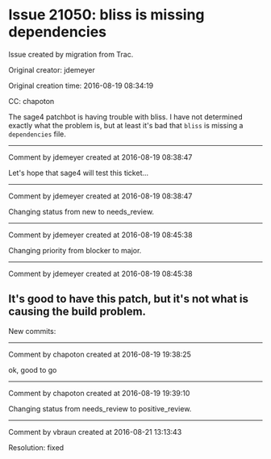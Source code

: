 # Issue 21050: bliss is missing dependencies

Issue created by migration from Trac.

Original creator: jdemeyer

Original creation time: 2016-08-19 08:34:19

CC:  chapoton

The sage4 patchbot is having trouble with bliss. I have not determined exactly what the problem is, but at least it's bad that `bliss` is missing a `dependencies` file.


---

Comment by jdemeyer created at 2016-08-19 08:38:47

Let's hope that sage4 will test this ticket...


---

Comment by jdemeyer created at 2016-08-19 08:38:47

Changing status from new to needs_review.


---

Comment by jdemeyer created at 2016-08-19 08:45:38

Changing priority from blocker to major.


---

Comment by jdemeyer created at 2016-08-19 08:45:38

It's good to have this patch, but it's not what is causing the build problem.
----
New commits:


---

Comment by chapoton created at 2016-08-19 19:38:25

ok, good to go


---

Comment by chapoton created at 2016-08-19 19:39:10

Changing status from needs_review to positive_review.


---

Comment by vbraun created at 2016-08-21 13:13:43

Resolution: fixed
